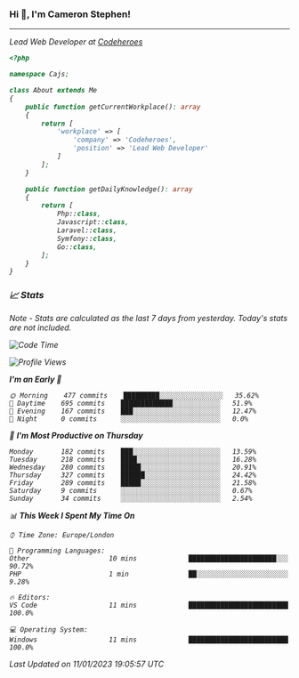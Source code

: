 ### Hi 👋, I'm Cameron Stephen!
<hr>
<p><em>Lead Web Developer at <a href="https://codeheroes.co.uk">Codeheroes</a></p>


```php
<?php

namespace Cajs;

class About extends Me
{
    public function getCurrentWorkplace(): array
    {
        return [
            'workplace' => [
                'company' => 'Codeheroes',
                'position' => 'Lead Web Developer'
            ]
        ];
    }

    public function getDailyKnowledge(): array
    {
        return [
            Php::class,
            Javascript::class,
            Laravel::class,
            Symfony::class,
            Go::class,
        ];
    }
}
```

### 📈 Stats
<p><em>Note - Stats are calculated as the last 7 days from yesterday. Today's stats are not included.</em></p>


<!--START_SECTION:waka-->
![Code Time](http://img.shields.io/badge/Code%20Time-3%2C236%20hrs%2041%20mins-blue)

![Profile Views](http://img.shields.io/badge/Profile%20Views-4-blue)

**I'm an Early 🐤** 

```text
🌞 Morning    477 commits    █████████░░░░░░░░░░░░░░░░   35.62% 
🌆 Daytime    695 commits    █████████████░░░░░░░░░░░░   51.9% 
🌃 Evening    167 commits    ███░░░░░░░░░░░░░░░░░░░░░░   12.47% 
🌙 Night      0 commits      ░░░░░░░░░░░░░░░░░░░░░░░░░   0.0%

```
📅 **I'm Most Productive on Thursday** 

```text
Monday       182 commits    ███░░░░░░░░░░░░░░░░░░░░░░   13.59% 
Tuesday      218 commits    ████░░░░░░░░░░░░░░░░░░░░░   16.28% 
Wednesday    280 commits    █████░░░░░░░░░░░░░░░░░░░░   20.91% 
Thursday     327 commits    ██████░░░░░░░░░░░░░░░░░░░   24.42% 
Friday       289 commits    █████░░░░░░░░░░░░░░░░░░░░   21.58% 
Saturday     9 commits      ░░░░░░░░░░░░░░░░░░░░░░░░░   0.67% 
Sunday       34 commits     ░░░░░░░░░░░░░░░░░░░░░░░░░   2.54%

```


📊 **This Week I Spent My Time On** 

```text
⌚︎ Time Zone: Europe/London

💬 Programming Languages: 
Other                    10 mins             ██████████████████████░░░   90.72% 
PHP                      1 min               ██░░░░░░░░░░░░░░░░░░░░░░░   9.28%

🔥 Editors: 
VS Code                  11 mins             █████████████████████████   100.0%

💻 Operating System: 
Windows                  11 mins             █████████████████████████   100.0%

```


 Last Updated on 11/01/2023 19:05:57 UTC
<!--END_SECTION:waka-->
